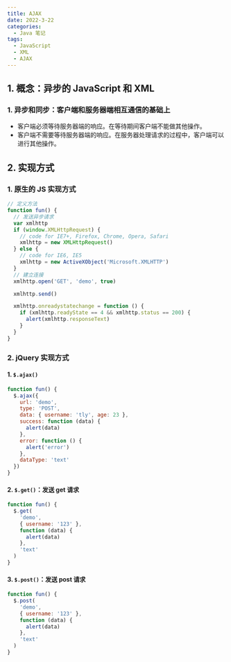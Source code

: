 ```yaml
---
title: AJAX
date: 2022-3-22
categories:
  - Java 笔记
tags:
  - JavaScript
  - XML
  - AJAX
---
```


## 1. 概念：异步的 JavaScript 和 XML

### 1. 异步和同步：客户端和服务器端相互通信的基础上

- 客户端必须等待服务器端的响应。在等待期间客户端不能做其他操作。
- 客户端不需要等待服务器端的响应。在服务器处理请求的过程中，客户端可以进行其他操作。

## 2. 实现方式

### 1. 原生的 JS 实现方式

```javascript
// 定义方法
function fun() {
  // 发送异步请求
  var xmlhttp
  if (window.XMLHttpRequest) {
    // code for IE7+, Firefox, Chrome, Opera, Safari
    xmlhttp = new XMLHttpRequest()
  } else {
    // code for IE6, IE5
    xmlhttp = new ActiveXObject('Microsoft.XMLHTTP')
  }
  // 建立连接
  xmlhttp.open('GET', 'demo', true)

  xmlhttp.send()

  xmlhttp.onreadystatechange = function () {
    if (xmlhttp.readyState == 4 && xmlhttp.status == 200) {
      alert(xmlhttp.responseText)
    }
  }
}
```

### 2. jQuery 实现方式

#### 1. `$.ajax()`

```javascript
function fun() {
  $.ajax({
    url: 'demo',
    type: 'POST',
    data: { username: 'tly', age: 23 },
    success: function (data) {
      alert(data)
    },
    error: function () {
      alert('error')
    },
    dataType: 'text'
  })
}
```

#### 2. `$.get()`：发送 get 请求

```javascript
function fun() {
  $.get(
    'demo',
    { username: '123' },
    function (data) {
      alert(data)
    },
    'text'
  )
}
```

#### 3. `$.post()`：发送 post 请求

```javascript
function fun() {
  $.post(
    'demo',
    { username: '123' },
    function (data) {
      alert(data)
    },
    'text'
  )
}
```
